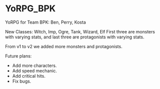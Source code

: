 # YoRPG_BPK
YoRPG for Team BPK:
Ben, Perry, Kosta

New Classes: Witch, Imp, Ogre, Tank, Wizard, Elf
First three are monsters with varying stats, and last three are protagonists with varying stats.

From v1 to v2 we added more monsters and protagonists.

Future plans:
- Add more characters.
- Add speed mechanic.
- Add critical hits.
- Fix bugs.
